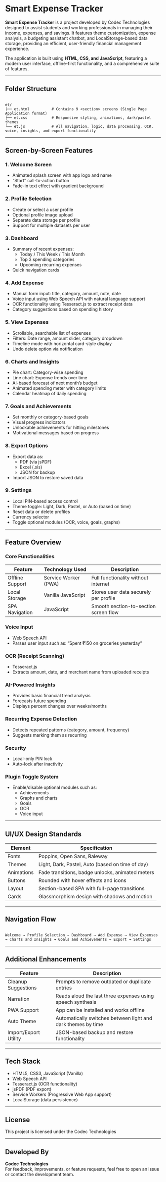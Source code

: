 
# Smart Expense Tracker

**Smart Expense Tracker** is a project developed by Codec Technologies designed to assist students and working professionals in managing their income, expenses, and savings. It features theme customization, expense analysis, a budgeting assistant chatbot, and LocalStorage-based data storage, providing an efficient, user-friendly financial management experience.

The application is built using **HTML, CSS, and JavaScript**, featuring a modern user interface, offline-first functionality, and a comprehensive suite of features.

---

## Folder Structure

```

et/
├── et.html          # Contains 9 <section> screens (Single Page Application format)
├── et.css           # Responsive styling, animations, dark/pastel themes
└── et.js            # All navigation, logic, data processing, OCR, voice, insights, and export functionality

```

---

## Screen-by-Screen Features

### 1. Welcome Screen
- Animated splash screen with app logo and name
- “Start” call-to-action button
- Fade-in text effect with gradient background

### 2. Profile Selection
- Create or select a user profile
- Optional profile image upload
- Separate data storage per profile
- Support for multiple datasets per user

### 3. Dashboard
- Summary of recent expenses:
  - Today / This Week / This Month
  - Top 3 spending categories
  - Upcoming recurring expenses
- Quick navigation cards

### 4. Add Expense
- Manual form input: title, category, amount, note, date
- Voice input using Web Speech API with natural language support
- OCR functionality using Tesseract.js to extract receipt data
- Category suggestions based on spending history

### 5. View Expenses
- Scrollable, searchable list of expenses
- Filters: Date range, amount slider, category dropdown
- Timeline mode with horizontal card-style display
- Undo delete option via notification

### 6. Charts and Insights
- Pie chart: Category-wise spending
- Line chart: Expense trends over time
- AI-based forecast of next month’s budget
- Animated spending meter with category limits
- Calendar heatmap of daily spending

### 7. Goals and Achievements
- Set monthly or category-based goals
- Visual progress indicators
- Unlockable achievements for hitting milestones
- Motivational messages based on progress

### 8. Export Options
- Export data as:
  - PDF (via jsPDF)
  - Excel (.xls)
  - JSON for backup
- Import JSON to restore saved data

### 9. Settings
- Local PIN-based access control
- Theme toggle: Light, Dark, Pastel, or Auto (based on time)
- Reset data or delete profiles
- Currency selector
- Toggle optional modules (OCR, voice, goals, graphs)

---

## Feature Overview

### Core Functionalities

| Feature            | Technology Used       | Description                               |
|--------------------|------------------------|-------------------------------------------|
| Offline Support    | Service Worker (PWA)   | Full functionality without internet       |
| Local Storage      | Vanilla JavaScript     | Stores user data securely per profile     |
| SPA Navigation     | JavaScript             | Smooth section-to-section screen flow     |

### Voice Input
- Web Speech API
- Parses user input such as: “Spent ₹150 on groceries yesterday”

### OCR (Receipt Scanning)
- Tesseract.js
- Extracts amount, date, and merchant name from uploaded receipts

### AI-Powered Insights
- Provides basic financial trend analysis
- Forecasts future spending
- Displays percent changes over weeks/months

### Recurring Expense Detection
- Detects repeated patterns (category, amount, frequency)
- Suggests marking them as recurring

### Security
- Local-only PIN lock
- Auto-lock after inactivity

### Plugin Toggle System
- Enable/disable optional modules such as:
  - Achievements
  - Graphs and charts
  - Goals
  - OCR
  - Voice input

---

## UI/UX Design Standards

| Element     | Specification                                     |
|-------------|---------------------------------------------------|
| Fonts       | Poppins, Open Sans, Raleway                       |
| Themes      | Light, Dark, Pastel, Auto (based on time of day)  |
| Animations  | Fade transitions, badge unlocks, animated meters  |
| Buttons     | Rounded with hover effects and icons              |
| Layout      | Section-based SPA with full-page transitions      |
| Cards       | Glassmorphism design with shadows and motion      |

---

## Navigation Flow

```

Welcome → Profile Selection → Dashboard → Add Expense → View Expenses → Charts and Insights → Goals and Achievements → Export → Settings

```

---

## Additional Enhancements

| Feature                | Description                                                   |
|------------------------|---------------------------------------------------------------|
| Cleanup Suggestions    | Prompts to remove outdated or duplicate entries               |
| Narration              | Reads aloud the last three expenses using speech synthesis    |
| PWA Support            | App can be installed and works offline                        |
| Auto Theme             | Automatically switches between light and dark themes by time  |
| Import/Export Utility  | JSON-based backup and restore functionality                   |

---

## Tech Stack

- HTML5, CSS3, JavaScript (Vanilla)
- Web Speech API
- Tesseract.js (OCR functionality)
- jsPDF (PDF export)
- Service Workers (Progressive Web App support)
- LocalStorage (data persistence)

---

## License

This project is licensed under the Codec Technologies


---

## Developed By

**Codec Technologies**  
For feedback, improvements, or feature requests, feel free to open an issue or contact the development team.
```

